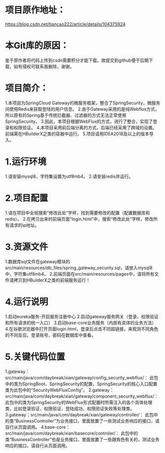 # 项目原作地址： 
https://blog.csdn.net/tiancao222/article/details/104375924

# 本Git库的原因：
鉴于原作者将代码上传到csdn需要积分才能下载，故提交到github便于后期下载，如有侵权可联系我删除，谢谢。

# 项目简介：
1.本项目为SpringCloud Gateway的微服务框架，整合了SpringSecurity，微服务间使用Redis来获取登陆的用户信息。
2.由于Gateway采用的是纯Webflux方式，所以原有的Spring基于传统拦截器、过滤器的方式无法正常使用SpringSecurity。
3.因此，本项目根据WebFlux的方式，进行了整合，实现了登录和权限验证。
4.本项目采用前后端分离的方式，后端已经采用了跨域的设置。前端需在HBuilderX之类的容器中运行。
5.项目请用IDEA2018及以上的版本导入。

# 1.运行环境
1.请安装mysql8，字符集设置为utf8mb4。
2.请安装redis并运行。

# 2.项目配置
1.请在项目中全局搜索“修改此处”字样，找到需要修改的配置（配置数据库和redis）。
2.在拷贝出来的前端页面“login.html”中，搜索“修改此处”字样，修改所有请求的ip地址。

# 3.资源文件
1.数据库sql文件在gateway模块的src/main/resources/db_files/spring_gateway_security.sql，请放入mysql8中，字符集utf8mb4。
2.前端页面在src/main/resources/pages中，请将所有文件请拷贝到HBuilderX之类的前端服务运行！

# 4.运行说明 
1.启动eureka服务-开启服务注册中心
2.启动gateway服务网关（登录、权限验证和所有请求的统一入口）
3.启动base-core业务服务（内部有具体的业务方法）
4.在谷歌浏览器中打开页面login.html，登录后点击不同超链接，来观测不同角色的不同反应。登录账号、密码在数据库中查看。

# 5.关键代码位置
1.gateway：src/main/java/com/daybreak/xian/gateway/config_security_webflux/：
此包中的类为SpringBoot、SpringSecurity的配置，SpringSecurity的核心入口配置类为此包中的“SecurityWebFluxConfig”。
2.gateway：src/main/java/com/daybreak/xian/gateway/component_security_webflux/：
此包中的类为SpringSecurity的WebFlux形式配置时所需注入的各个具体处理类，比如登录验证、权限验证、登陆成功、权限验证失败等处理类。
3.gateway：src/main/java/com/daybreak/xian/gateway/controller/：
此包中的类“BusinessController”为业务接口，里面放置了一些测试业务响应的接口，请自行从页面调用。
4.base-core：src/main/java/com/daybreak/xian/basecore/controler/：
此包中的类“BusinessController”也是业务接口，里面放置了一些跟角色有关的，测试业务响应的接口，请自行从页面调用。
